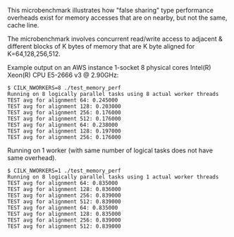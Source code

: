 

This microbenchmark illustrates how "false sharing" type performance overheads exist for
memory accesses that are on nearby, but not the same, cache line.

The microbenchmark involves concurrent read/write access to adjacent & different blocks of K bytes of memory
that are K byte aligned for K=64,128,256,512.


Example output on an AWS instance 1-socket 8 physical cores Intel(R) Xeon(R) CPU E5-2666 v3 @ 2.90GHz:

```
$ CILK_NWORKERS=8 ./test_memory_perf
Running on 8 logically parallel tasks using 8 actual worker threads
TEST avg for alignment 64: 0.245000
TEST avg for alignment 128: 0.203000
TEST avg for alignment 256: 0.176000
TEST avg for alignment 512: 0.176000
TEST avg for alignment 64: 0.238000
TEST avg for alignment 128: 0.197000
TEST avg for alignment 256: 0.176000
```

Running on 1 worker (with same number of logical tasks does not have same overhead).

```
$ CILK_NWORKERS=1 ./test_memory_perf
Running on 8 logically parallel tasks using 1 actual worker threads
TEST avg for alignment 64: 0.835000
TEST avg for alignment 128: 0.836000
TEST avg for alignment 256: 0.839000
TEST avg for alignment 512: 0.839000
TEST avg for alignment 64: 0.835000
TEST avg for alignment 128: 0.835000
TEST avg for alignment 256: 0.839000
TEST avg for alignment 512: 0.839000
```
